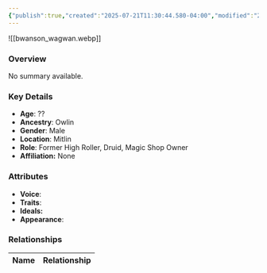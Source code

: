 ```yaml
---
{"publish":true,"created":"2025-07-21T11:30:44.580-04:00","modified":"2025-07-27T17:21:11.766-04:00","published":"2025-07-27T17:21:11.766-04:00","cssclasses":"","Age":"??","Ancestry":"Owlin","Gender":"Male","Location":["Mitlin"],"Role":["Former High Roller, Druid, Magic Shop Owner"],"Affiliation":["None"],"Appearances":["[[00 -The High Rollers Campaign-]]","[[15 Kindlethicket - Envoys of Mitlin]]","[[18 The Marrowsucker Contract]]"]}
---
```



![[bwanson_wagwan.webp]]

### Overview
No summary available.

### Key Details
- **Age**: ??
- **Ancestry**: Owlin
- **Gender**: Male
- **Location**: Mitlin
- **Role**: Former High Roller, Druid, Magic Shop Owner
- **Affiliation:** None

### Attributes
- **Voice**: 
- **Traits**: 
- **Ideals:** 
- **Appearance**:

### Relationships

| Name  | Relationship |
| ----- | ------------ |
